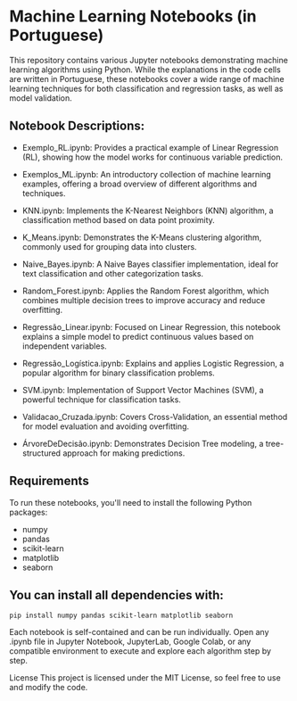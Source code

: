 # Machine Learning Notebooks (in Portuguese)
This repository contains various Jupyter notebooks demonstrating machine learning algorithms using Python. While the explanations in the code cells are written in Portuguese, these notebooks cover a wide range of machine learning techniques for both classification and regression tasks, as well as model validation.

## Notebook Descriptions:
- Exemplo_RL.ipynb: Provides a practical example of Linear Regression (RL), showing how the model works for continuous variable prediction.

- Exemplos_ML.ipynb: An introductory collection of machine learning examples, offering a broad overview of different algorithms and techniques.

- KNN.ipynb: Implements the K-Nearest Neighbors (KNN) algorithm, a classification method based on data point proximity.

- K_Means.ipynb: Demonstrates the K-Means clustering algorithm, commonly used for grouping data into clusters.

- Naive_Bayes.ipynb: A Naive Bayes classifier implementation, ideal for text classification and other categorization tasks.

- Random_Forest.ipynb: Applies the Random Forest algorithm, which combines multiple decision trees to improve accuracy and reduce overfitting.

- Regressão_Linear.ipynb: Focused on Linear Regression, this notebook explains a simple model to predict continuous values based on independent variables.

- Regressão_Logística.ipynb: Explains and applies Logistic Regression, a popular algorithm for binary classification problems.

- SVM.ipynb: Implementation of Support Vector Machines (SVM), a powerful technique for classification tasks.

- Validacao_Cruzada.ipynb: Covers Cross-Validation, an essential method for model evaluation and avoiding overfitting.

- ÁrvoreDeDecisão.ipynb: Demonstrates Decision Tree modeling, a tree-structured approach for making predictions.

## Requirements
To run these notebooks, you'll need to install the following Python packages:

- numpy
- pandas
- scikit-learn
- matplotlib
- seaborn

## You can install all dependencies with:

`pip install numpy pandas scikit-learn matplotlib seaborn`

Each notebook is self-contained and can be run individually. Open any .ipynb file in Jupyter Notebook, JupyterLab, Google Colab, or any compatible environment to execute and explore each algorithm step by step.

License
This project is licensed under the MIT License, so feel free to use and modify the code.
